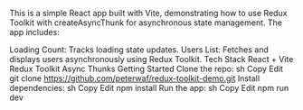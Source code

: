 This is a simple React app built with Vite, demonstrating how to use Redux Toolkit with createAsyncThunk for asynchronous state management. The app includes:

Loading Count: Tracks loading state updates.
Users List: Fetches and displays users asynchronously using Redux Toolkit.
Tech Stack
React + Vite
Redux Toolkit
Async Thunks
Getting Started
Clone the repo:
sh
Copy
Edit
git clone https://github.com/peterwaf/redux-toolkit-demo.git
Install dependencies:
sh
Copy
Edit
npm install
Run the app:
sh
Copy
Edit
npm run dev
